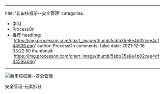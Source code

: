 
---
title: '新审核框架--安全管理'
categories: 
 - 学习
 - ProcessOn
 - 推荐
headimg: 'https://img.processon.com/chart_image/thumb/5abb35e8e4b02cee4cf44536.png'
author: ProcessOn
comments: false
date: 2021-12-16 03:22:50
thumbnail: 'https://img.processon.com/chart_image/thumb/5abb35e8e4b02cee4cf44536.png'
---

<div>   
<img class="thumb" alt="新审核框架--安全管理" src="https://img.processon.com/chart_image/thumb/5abb35e8e4b02cee4cf44536.png" referrerpolicy="no-referrer">
<p>安全管理-元素拆分</p>  
</div>
            